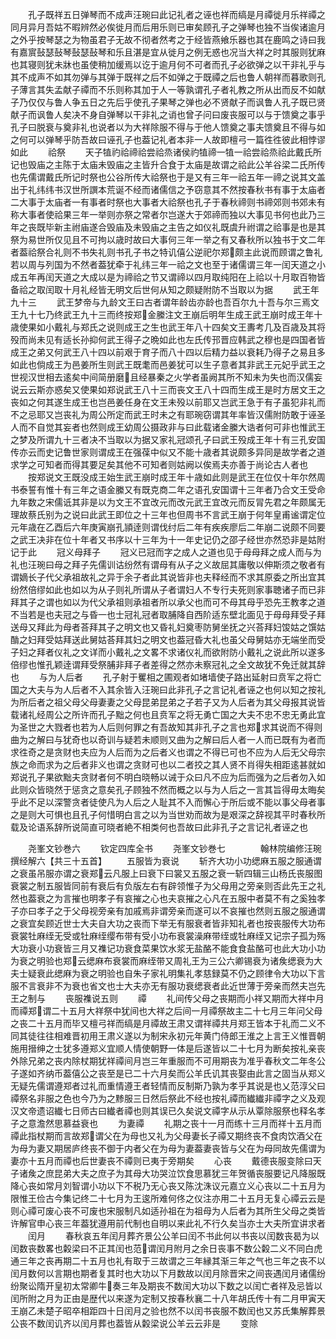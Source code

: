<!-- { "loadSidebar": true } -->
　　孔子既祥五日弹琴而不成声汪琬曰此记礼者之诬也祥而缟是月禫徙月乐祥禫之同月异月吾姑不暇辨然必俟徙月而后用乐则已审矣顾孔子之弹琴也独不当俟诸逾月之外乎按琴瑟之为物虽君子无故不彻者然考之于经皆燕飨乐器也其在鹿鸣之诗曰我有嘉賔鼔瑟鼔琴鼔瑟鼔琴和乐且湛是宜从徙月之例无惑也况当大祥之时其服则犹麻也其寝则犹未牀也虽使稍加缓焉以讫于逾月何不可者而孔子必欲弹之以干非礼乎与其不成声不如其勿弹与其弹于既祥之后不如弹之于既禫之后也鲁人朝祥而暮歌则孔子薄言其失孟献子禫而不乐则称其加于人一等孰谓孔子者礼教之所从出而反不如献子乃仅仅与鲁人争五日之先后乎使孔子果琴之弹也必不贤献子而讽鲁人孔子既已贤献子而讽鲁人矣决不身自弹琴以干非礼之诮也曾子问曰废丧服可以与于馈奠之事乎孔子曰脱衰与奠非礼也说者以为大祥除服不得与于他人馈奠之事夫馈奠且不得与如之何可以弹琴乎防吾故曰诬孔子也葢记礼者本非一人故即檀弓一篇徃徃彼此相悖谬如此
　　祫祭
　　天子犆礿祫禘祫尝祫烝诸侯礿犆禘一犆一祫尝祫烝祫此戴氏所记也毁庙之主陈于太庙未毁庙之主皆升合食于太庙是故谓之祫此公羊谷梁二氏所传也先儒谓戴氏所记时祭也公谷所传大祫祭也于是又有三年一祫五年一禘之说其文盖出于礼纬纬书汉世所譔本荒诞不经而诸儒信之予窃意其不然按春秋书有事于太庙者二大事于太庙者一有事者时祭也大事者大祫祭也孔子于春秋禘则书禘郊则书郊未有称大事者使祫果三年一举则亦祭之常者尔岂遂大于郊禘而独以大事见书何也此乃三年之丧既毕新主祔庙遂合毁庙及未毁庙之主告之如仪礼既虞升祔谓之祫事是也是其祭为易世所仅见且不可拘以歳时故曰大事何三年一举之有又春秋所以独书于文二年者葢祫祭合礼则不书失礼则书孔子书之特讥僖公逆祀尔郑颇主此说而顾谓之鲁礼若以周与列国为不然者葢犹牵于礼纬三年一祫之文也至于诸儒谓三年一闰天道之小成五年再闰天道之大成以是为禘祫之节又谓禘以四月取纯阳在上祫以十月取百物皆备祫之取闰取十月礼经皆无明文后世何从知之颇疑附防不当取以为据
　　武王年九十三
　　武王梦帝与九龄文王曰古者谓年龄齿亦龄也吾百尔九十吾与尔三焉文王九十七乃终武王九十三而终按郑金縢注文王崩后明年生成王武王崩时成王年十歳使果如小戴礼与郑氏之说则成王之生也武王年八十四矣文王夀考几及百歳及其将殁而尚未见有适长孙抑何武王得子之晩如此也左氏传邘晋应韩武之穆也是四国者皆成王之弟又何武王八十四以前艰于育子而八十四以后精力益以衰耗乃得子之易且多如此也倘成王为邑姜所生则武王既耄而邑姜犹可以生子意者其非武王元妃乎武王之世视汉世相去逺矣中间简册磨且经暴秦之火学者虽阙其所不知未为失也而汉儒妄说云云斯亦惑矣又使果如郑说武王八十三而丧文王八十四而生成王是时方居文王之丧如之何其遂生成王也岂邑姜任身在文王未殁以前耶又岂武王急于有子虽犯非礼而不之忌耶又岂丧礼为周公所定而武王时未之有耶琬窃谓其年率皆汉儒附防敢于诬圣人而不自觉其妄者也然则成王幼周公摄政非与曰此载诸金縢大诰者何可非也惟武王之梦及所谓九十三者决不当取以为据又家礼冠颂孔子曰武王殁成王年十有三孔安国传亦云而史记鲁世家则谓成王在强葆中似又不能十歳者其说颇多异同是故学者之道求学之可知者而得其要足矣其他不可知者则姑阙以俟焉夫亦善于尚论古人者也
　　按郑说文王既没成王始生武王崩时成王年十歳如此则是武王在位仅十年尔然周书泰誓有惟十有三年之语金縢又有既克商二年之语孔安国谓十三年者乃合文王受命九年数之宋儒诋其非是以为文王不宜改元而改元武王宜改元而反冐先君之年颇属无理故蔡氏别为之说曰此武王即位之十三年也但周书不言武王崩于何年皇甫谧谓定位元年歳在乙酉后六年庚寅崩孔頴逹则谓伐纣后二年有疾疾廖后二年崩二说颇不同要之武王决非在位十年者又书序以十三年为十一年史记仍之邵子经世亦然恐非是姑附记于此
　　冠义母拜子
　　冠义已冠而字之成人之道也见于母母拜之成人而与为礼也汪琬曰母之拜子先儒训诂纷然有谓母有从子之义故屈其庸敬以伸斯须之敬者有谓嫡长子代父承祖故礼之异于余子者此其说皆非也夫释经而不求其原委之所出宜其纷然倍缪如此也如以为从子则礼所谓从子者谓妇人不专行夫死则家事聴诸子而已非拜其子之谓也如以为代父承祖则承祖者所以承父也而可不母其母乎恐先王教孝之道不当若是也夫冠之与昏一也士冠礼冠者取脯降自西阶适东壁北面见于母母拜受子拜送母又拜此为母者荅拜其子之明文也又昏礼妇奠枣防舅坐抚之兴荅拜妇馂姑之馔姑酳之妇拜受姑拜送此舅姑荅拜其妇之明文也葢冠昏大礼也虽父母舅姑亦无端坐而受子妇之拜者仪礼之文详而小戴礼之文畧不求诸仪礼而欲附防小戴礼之说此所以遂多倍缪也惟孔颖逹谓拜受祭脯非拜子者差得之然亦未察冠礼之全文故犹不免迁就其辞也
　　与为人后者
　　孔子射于矍相之圃观者如堵墙使子路出延射曰贲军之将亡国之大夫与为人后者不入其余皆入汪琬曰此非孔子之言记礼者诬之也何以知之按礼为所后者之祖父母父母妻妻之父母昆弟昆弟之子若子又为人后者为其父母报其说皆载诸礼经周公之所许而孔子黜之何也且贲军之将无勇亡国之大夫不忠不忠无勇此宜为圣世之大戮者也若为人后则何罪之有吾故知其非孔子之言也郑求其说而不得则曲为之解曰与犹奇也以奇训与疑若未顺则又曲为之解曰后人者一人而已既有为者而求徃奇之是贪财也夫应为人后而为之后者义也谓之不得已可也不应为人后无父母宗族之命而求为之后者非义也谓之贪财可也以二者挍之其人贤不肖得失相距逺甚就如郑说孔子果欲黜夫贪财者何不明白晓畅以诫于众曰凡不应为后而强为之后者勿入如此则众皆晓然于惩贪之意矣孔子顾独不然而概之以与为人后之一言其旨得毋太晦矣乎此不足以深警贪者徒使凡为人后之人耻其不入而懈心于所后或不能以事父母者事之是则大可惧也且孔子何惜明白言之以为当世劝而故为是艰深之辞视其平时春秋所载及论语系辞所说简直可晓者絶不相类何也吾故曰此非孔子之言记礼者诬之也















　　尧峯文钞巻六
　　钦定四库全书
　　尧峯文钞巻七　　　　翰林院编修汪琬撰经解六【共三十五首】
　　五服皆为衰说
　　斩齐大功小功缌麻五服之服通谓之衰虽吊服亦谓之衰郑云凡服上曰衰下曰裳又五服之衰一斩四辑三山杨氏丧服图衰裳之制五服皆同前有衰后有负版左右有辟领惟子为父母用之旁亲则否此先王之礼然也葢衰之为言摧也明孝子有哀摧之心也夫哀摧之心凡在五服中者莫不有之奚独孝子亦曰孝子之于父母视旁亲有加戚焉非谓旁亲而遂可以不哀摧也然则五服之服通谓之衰宜矣顾近世士大夫自大功之丧而下举无有服衰者皆非知礼者也按丧服传大功布衰裳牡麻绖无受或牡麻绖缨布带有受小功布衰裳澡麻带绖或牡麻绖又记宗子孤为殇大功衰小功衰皆三月又襍记功衰食菜果饮水浆无盐酪不能食食盐酪可也此大功小功为衰之明验也郑云缌麻布衰裳而麻绖带又周礼王为三公六卿锡衰为诸矦缌衰为大夫士疑衰此缌麻为衰之明验也自朱子家礼明集礼孝慈録莫不仍之顾律令大功以下言服不言衰非不为衰也省文也士大夫亦无有服功衰缌衰者此近世薄于旁亲而然夫岂先王之制与
　　丧服襍说五则
　　禫
　　礼间传父母之丧期而小祥又期而大祥中月而禫郑谓二十五月大祥祭中犹间也大祥之后间一月禫祭故主二十七月三年问父母之丧二十五月而毕又檀弓祥而缟是月禫故王肃又谓祥禫共月郑王皆本于礼而二义不同其徒往往相难晋初用王肃义遂以为制宋永初元年黄门侍郎王淮之上言王义惟晋朝施用搢绅之士犹多遵郑义宜顺人情使朝野一体是后遂皆以二十七月为断矣按礼亲丧外除兄弟之丧内除杖期犹祥禫间月岂三年重服而不可用期丧为准乎春秋文二年冬公子遂如齐纳币葢僖公之丧至是已二十六月矣而公羊氏讥其丧娶由此言之固当从郑义无疑先儒谓遵郑者过礼而重情遵王者轻情而反制斯乃孰为孝乎其说是也乂范淳父曰禫祭名非服之色也今乃为之黪服三日然后祭此不经也按礼禫而纎纎非禫字之义及观汉文帝遗诏纎七日师古曰纎者禫也则其误已久矣说文禫字从示从覃除服祭也释名孝子之意澹然思慕益衰也
　　为妻禫
　　礼期之丧十一月而练十三月而祥十五月而禫此指杖期而言故郑谓父在为母也又礼为父母妻长子禫又期终丧不食肉饮酒父在为母为妻又期居庐终丧不御于内者父在为母为妻葢妻丧皆与父在为母同故先儒谓为妻亦十五月而禫也后世妻丧不禫则已夷于旁期矣
　　心丧
　　戴德丧服变除曰天子诸矦之庶昆弟大夫之庶子为其母大功哭泣饮食思慕犹三年贺循丧服要记凡降服既降心丧如常月刘智谓小功以下不税乃无心丧又陈沈洙议元嘉立义心丧以二十五月为限惟王俭古今集记终二十七月为王逡所难何佟之仪注亦用二十五月无复心禫云云是则心禫可废心丧不可废也宋服制凡如适孙祖在为祖母为人后者为其所生父母之类皆许解官申心丧三年葢犹遵用前代制也自明以来此礼不行久矣当亦士大夫所宜讲求者
　　闰月
　　春秋哀五年闰月葬齐景公公羊曰闰不书此何以书丧以闰数丧曷为以闰数丧数畧也糓梁曰不正其闰也范谓闰月附月之余日丧事不数公糓二义不同白虎通三年之丧再期二十五月也礼有取于三故谓之三年縁其渐三年之气也三年之丧不以闰月数何以言期也期者复其时也大功以下月数故以闰月除晋宋之间丧遇闰月诸儒纷纷聚讼隋开皇初太常卿牛奏三年及期丧不数闰大功以下数之以闰亡者祥及忌皆以闰所附之月为正由是歴代以来遂为定制又按春秋襄二十八年胡氏传十有二月甲寅天王崩乙未楚子昭卒相距四十日闰月之验也然不以闰书丧服不数闰也又苏氏集解葬景公丧不数闰讥齐以闰月葬也葢皆从糓梁说公羊云云非是
　　变除
